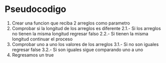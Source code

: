 # Pseudocodigo

1. Crear una funcion que reciba 2 arreglos como parametro
2. Comprobar si la longitud de los arreglos es diferente
	2.1.- Si los arreglos no tienen la misma longitud regresar falso
	2.2.- Si tienen la misma longitud continuar el proceso
3. Comprobar uno a uno los valores de los arreglos
	3.1.- Si no son iguales regresar false
	3.2.- Si son iguales sigue comparando uno a uno
4. Regresamos un true
